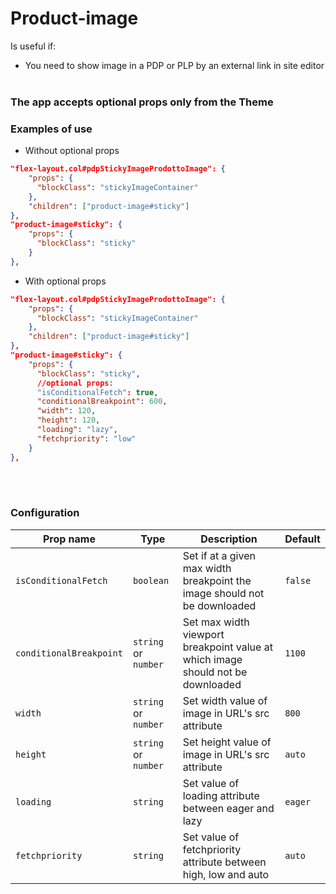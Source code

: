 # Product-image
Is useful if:
- You need to show image in a PDP or PLP by an external link in site editor
<br></br>

### The app accepts optional props only from the Theme
### Examples of use
- Without optional props
```json
"flex-layout.col#pdpStickyImageProdottoImage": {
    "props": {
      "blockClass": "stickyImageContainer"
    },
    "children": ["product-image#sticky"]
},
"product-image#sticky": {
    "props": {
      "blockClass": "sticky"
    }
},
```
- With optional props
```json
"flex-layout.col#pdpStickyImageProdottoImage": {
    "props": {
      "blockClass": "stickyImageContainer"
    },
    "children": ["product-image#sticky"]
},
"product-image#sticky": {
    "props": {
      "blockClass": "sticky",
      //optional props:
      "isConditionalFetch": true,
      "conditionalBreakpoint": 600,
      "width": 120,
      "height": 120,
      "loading": "lazy",
      "fetchpriority": "low"
    }
},
```
<br></br>

### Configuration

| Prop name | Type | Description | Default |
| ----------- | ----------- | ----------- | ----------- |
| `isConditionalFetch` | `boolean` | Set if at a given max width breakpoint the image should not be downloaded | `false` |
| `conditionalBreakpoint` | `string` or `number` | Set max width viewport breakpoint value at which image should not be downloaded | `1100` |
| `width` | `string` or `number` | Set width value of image in URL's src attribute | `800` |
| `height` | `string` or `number` | Set height value of image in URL's src attribute | `auto` |
| `loading` | `string` | Set value of loading attribute between eager and lazy | `eager` |
| `fetchpriority` | `string` | Set value of fetchpriority attribute between high, low and auto | `auto` |

<br></br>